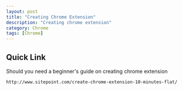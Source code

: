 ```yaml
---
layout: post
title: "Creating Chrome Extension"
description: "Creating chrome extension"
category: Chrome
tags: [Chrome]
---	
```


## Quick Link

Should you need a beginner's guide on creating chrome extension

	http://www.sitepoint.com/create-chrome-extension-10-minutes-flat/